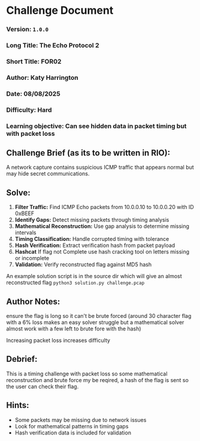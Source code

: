 # Challenge Document


### Version: `1.0.0`
### Long Title: The Echo Protocol 2
### Short Title: FOR02
### Author: Katy Harrington
### Date: 08/08/2025
### Difficulty: Hard
### Learning objective: Can see hidden data in packet timing but with packet loss


## Challenge Brief (as its to be written in RIO):
A network capture contains suspicious ICMP traffic that appears normal but may hide secret communications.

## Solve:

1. **Filter Traffic:** Find ICMP Echo packets from 10.0.0.10 to 10.0.0.20 with ID 0xBEEF
2. **Identify Gaps:** Detect missing packets through timing analysis
3. **Mathematical Reconstruction:** Use gap analysis to determine missing intervals
4. **Timing Classification:** Handle corrupted timing with tolerance
5. **Hash Verification:** Extract verification hash from packet payload
6. **Hashcat** If flag not Complete use hash cracking tool on letters missing or incomplete
7. **Validation:** Verify reconstructed flag against MD5 hash

An example solution script is in the source dir which will give an almost reconstructed flag
`python3 solution.py challenge.pcap` 


## Author Notes: 
ensure the flag is long so it can't be brute forced (around 30 character flag with a 6% loss makes an easy solver struggle but a mathematical solver almost work with a few left to brute fore with the hash)

Increasing packet loss increases difficulty

## Debrief: 
This is a timing challenge with packet loss so some mathematical reconstruction and brute force my be reqired, a hash of the flag is sent so the user can check their flag.


## Hints: 
- Some packets may be missing due to network issues
- Look for mathematical patterns in timing gaps
- Hash verification data is included for validation
